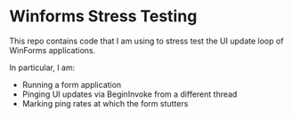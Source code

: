 # Winforms Stress Testing

This repo contains code that I am using to stress test the UI update loop of WinForms applications.

In particular, I am:
- Running a form application
- Pinging UI updates via BeginInvoke from a different thread
- Marking ping rates at which the form stutters
